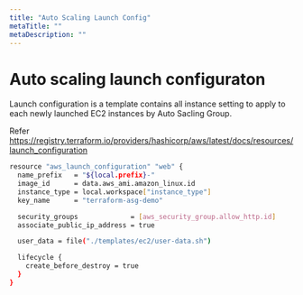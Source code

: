 ```yaml
---
title: "Auto Scaling Launch Config"
metaTitle: ""
metaDescription: ""
---
```


# Auto scaling launch configuraton

Launch configuration is a template contains all instance setting to apply to each newly launched EC2 instances by Auto Sacling Group.  

Refer https://registry.terraform.io/providers/hashicorp/aws/latest/docs/resources/launch_configuration



```sh
resource "aws_launch_configuration" "web" {
  name_prefix   = "${local.prefix}-"
  image_id      = data.aws_ami.amazon_linux.id
  instance_type = local.workspace["instance_type"]
  key_name      = "terraform-asg-demo"

  security_groups             = [aws_security_group.allow_http.id]
  associate_public_ip_address = true

  user_data = file("./templates/ec2/user-data.sh")

  lifecycle {
    create_before_destroy = true
  }
}
```


